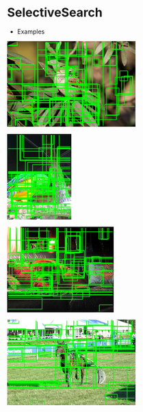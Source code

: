 # SelectiveSearch
- Examples

![](images/s000106.png)

![](images/s000115.png)

![](images/s000140.png)

![](images/s000150.png)
